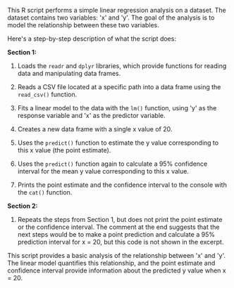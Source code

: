 This R script performs a simple linear regression analysis on a dataset. The dataset contains two variables: 'x' and 'y'. The goal of the analysis is to model the relationship between these two variables.

Here's a step-by-step description of what the script does:

**Section 1:**

1. Loads the `readr` and `dplyr` libraries, which provide functions for reading data and manipulating data frames.

2. Reads a CSV file located at a specific path into a data frame using the `read_csv()` function.

3. Fits a linear model to the data with the `lm()` function, using 'y' as the response variable and 'x' as the predictor variable.

4. Creates a new data frame with a single x value of 20.

5. Uses the `predict()` function to estimate the y value corresponding to this x value (the point estimate).

6. Uses the `predict()` function again to calculate a 95% confidence interval for the mean y value corresponding to this x value.

7. Prints the point estimate and the confidence interval to the console with the `cat()` function.

**Section 2:**

1. Repeats the steps from Section 1, but does not print the point estimate or the confidence interval. The comment at the end suggests that the next steps would be to make a point prediction and calculate a 95% prediction interval for x = 20, but this code is not shown in the excerpt.

This script provides a basic analysis of the relationship between 'x' and 'y'. The linear model quantifies this relationship, and the point estimate and confidence interval provide information about the predicted y value when x = 20.
